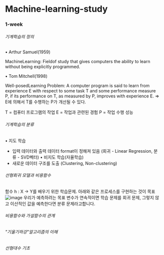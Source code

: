 # Machine-learning-study

<h3>1-week</h3>

<h6>기계학습의 정의</h6>

• Arthur Samuel(1959)

MachineLearning: Fieldof study that gives computers the ability to learn without being explicitly programmed.

• Tom Mitchell(1998)

Well-posedLearning Problem: A computer program is said to learn from experience E with respect to some task T and some performance measure P, if its performance on T, as measured by P, improves with experience E.
=> E에 의해서 T를 수행하는 P가 개선될 수 있다.

T = 컴퓨터 프로그램의 작업
E = 작업과 관련된 경험
P = 작업 수행 성능

<h6>기계학습의 분류</h6>

• 지도 학습
  - 입력 데이터와 출력 데이터 format이 정해져 있음 
  (회귀 - Linear Regression, 분류 - SVD벡터)
• 비지도 학습(자율학습)
  - 새로운 데이터 구조를 도출
  (Clustering, Non-clustering)

<h6>선형회귀 모델과 비용함수</h6>

함수 h : X → Y를 배우기 위한 학습문제. 아래와 같은 프로세스를 구현하는 것이 목표
![image](https://user-images.githubusercontent.com/45285053/72238701-e27ec180-3621-11ea-9b7f-e8b296aa40f4.png)
우리가 예측하려는 목표 변수가 연속적이면 학습 문제를 회귀 문제, 그렇지 않고 이산적인 값을 예측한다면 분류 문제라고합니다.

<h6>비용함수와 가설함수의 관계</h6>



<h6>"기울기하강"알고리즘의 이해</h6>



<h6>선형대수 기초</h6>

